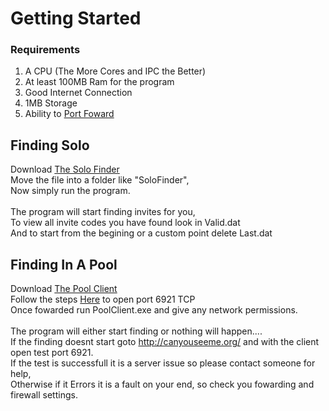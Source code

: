 # Getting Started #

### Requirements ###
1. A CPU (The More Cores and IPC the Better)
2. At least 100MB Ram for the program
3. Good Internet Connection
4. 1MB Storage
5. Ability to <a href="https://portforward.com/">Port Foward</a>

## Finding Solo ##
Download <a href="https://github.com/Jaminima/DiscordInviteFinder/raw/master/FinderBuilds/Solo/Solo.exe">The Solo Finder</a></br>
Move the file into a folder like "SoloFinder",</br>
Now simply run the program.</br></br>
The program will start finding invites for you,</br>
To view all invite codes you have found look in Valid.dat</br>
And to start from the begining or a custom point delete Last.dat

## Finding In A Pool ##
Download <a href="https://github.com/Jaminima/DiscordInviteFinder/raw/master/FinderBuilds/PoolClient/PoolClient.exe">The Pool Client</a></br>
Follow the steps <a href="https://portforward.com/">Here</a> to open port 6921 TCP</br>
Once fowarded run PoolClient.exe and give any network permissions.</br></br>
The program will either start finding or nothing will happen....</br>
If the finding doesnt start goto http://canyouseeme.org/ and with the client open test port 6921.</br>
If the test is successfull it is a server issue so please contact someone for help,</br>
Otherwise if it Errors it is a fault on your end, so check you fowarding and firewall settings.
